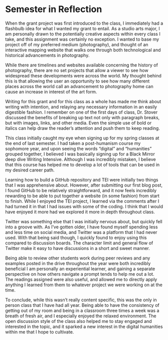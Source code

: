 # Semester in Reflection 

When the grant project was first introduced to the class, I immediately had a flashbulb idea for what I wanted my grant to entail. As a studio arts major, I am personally drawn to the potentially creative aspects within every class I take, and this assignment was certainly no exception. I wanted to base my project off of my preferred medium (photography), and thought of an interactive mapping website that walks one through both technological and historical advancements in photography.

While there are timelines and websites available concerning the history of photography, there are no set projects that allow a viewer to see how widespread these developments were across the world. My thought behind this is that allowing the user an opportunity to see how many different places across the world call an advancement to photography home can cause an increase in interest of the art form.

Writing for this grant and for this class as a whole has made me think about writing with intention, and relaying any necessary information in an easily digestible fashion. I remember on one of the first days of class, Dr. Stover discussed the benefits of breaking up text not only with  paragraph breaks, but with images, links, and other media. Even the simple use of bold or italics can help draw the reader’s attention and push them to keep reading. 

This class initially caught my eye when signing up for my spring classes at the end of last semester. I had taken a post-humanism course my sophomore year, and upon seeing the words “digital” and “humanities” grouped together, I believed I was basically signing up for a Black Mirror deep dive Writing Intensive. Although I was incredibly mistaken, I believe that this course has helped me to develop a lot of tools that can be used in my desired career path. 

Learning how to build a GitHub repository and TEI were initially two things that I was apprehensive about. However, after submitting our first blog post, I found GitHub to be relatively straightforward, and it now feels incredibly rewarding to be able to put together a website (in some fashion) from start to finish. While I enjoyed the TEI project, I learned via the comments after I had turned it in that I had issues with some of the coding. I think that I would have enjoyed it more had we explored it more in depth throughout class.

Twitter was something else that I was initially nervous about, but quickly fell into a groove with. As I’ve gotten older, I have found myself spending less and less time on social media, and Twitter was a platform that I had never used. With that being said though, I quickly found to enjoy using this compared to discussion boards. The character limit and general flow of Twitter make it easy to have discussions in a short and sweet manner. 

Being able to review other students work during peer reviews and any examples posted in the drive throughout the year were both incredibly beneficial I am personally an experiential learner, and gaining a separate perspective on how others navigate a prompt tends to help me out a lot. The readings assigned were also useful, and allowed me to directly apply anything I learned from them to whatever project we were working on at the time. 

To conclude, while this wasn’t really content specific, this was the only in person class that I have had all year. Being able to have the consistency of getting out of my room and being in a classroom three times a week was a breath of fresh air, and I especially enjoyed the relaxed environment. The open discussion style of the class also helped me to stay engaged and interested in the topic, and it sparked a new interest in the digital humanities within me that I hope to cultivate. 
